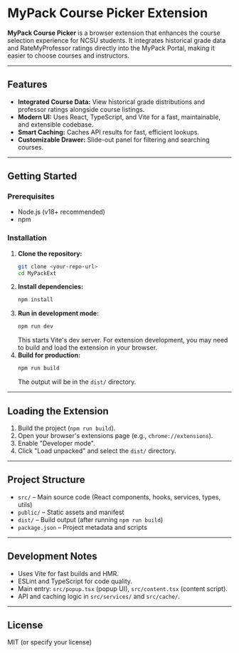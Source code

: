 # MyPack Course Picker Extension

**MyPack Course Picker** is a browser extension that enhances the course selection experience for NCSU students. It integrates historical grade data and RateMyProfessor ratings directly into the MyPack Portal, making it easier to choose courses and instructors.

---

## Features

- **Integrated Course Data:** View historical grade distributions and professor ratings alongside course listings.
- **Modern UI:** Uses React, TypeScript, and Vite for a fast, maintainable, and extensible codebase.
- **Smart Caching:** Caches API results for fast, efficient lookups.
- **Customizable Drawer:** Slide-out panel for filtering and searching courses.

---

## Getting Started

### Prerequisites
- Node.js (v18+ recommended)
- npm

### Installation

1. **Clone the repository:**
   ```sh
   git clone <your-repo-url>
   cd MyPackExt
   ```
2. **Install dependencies:**
   ```sh
   npm install
   ```
3. **Run in development mode:**
   ```sh
   npm run dev
   ```
   This starts Vite's dev server. For extension development, you may need to build and load the extension in your browser.
4. **Build for production:**
   ```sh
   npm run build
   ```
   The output will be in the `dist/` directory.

---

## Loading the Extension

1. Build the project (`npm run build`).
2. Open your browser's extensions page (e.g., `chrome://extensions`).
3. Enable "Developer mode".
4. Click "Load unpacked" and select the `dist/` directory.

---

## Project Structure

- `src/` – Main source code (React components, hooks, services, types, utils)
- `public/` – Static assets and manifest
- `dist/` – Build output (after running `npm run build`)
- `package.json` – Project metadata and scripts

---

## Development Notes

- Uses Vite for fast builds and HMR.
- ESLint and TypeScript for code quality.
- Main entry: `src/popup.tsx` (popup UI), `src/content.tsx` (content script).
- API and caching logic in `src/services/` and `src/cache/`.

---

## License

MIT (or specify your license)
